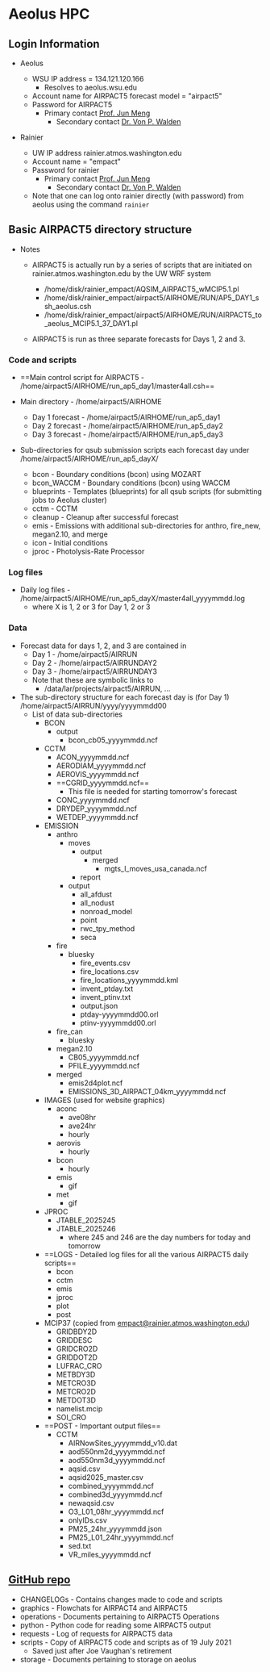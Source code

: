 # Aeolus HPC

## Login Information

- Aeolus
  - WSU IP address = 134.121.120.166
    - Resolves to aeolus.wsu.edu
  - Account name for AIRPACT5 forecast model = "airpact5"
  - Password for AIRPACT5
    - Primary contact [Prof. Jun Meng](mailto:jun.meng@wsu.edu)
      - Secondary contact [Dr. Von P. Walden](mailto:v.walden@wsu.edu)

- Rainier
  - UW IP address rainier.atmos.washington.edu
  - Account name = "empact"
  - Password for rainier
    - Primary contact [Prof. Jun Meng](mailto:jun.meng@wsu.edu)
      - Secondary contact [Dr. Von P. Walden](mailto:v.walden@wsu.edu)
  - Note that one can log onto rainier directly (with password) from aeolus using the command ```rainier```

## Basic AIRPACT5 directory structure

- Notes
  - AIRPACT5 is actually run by a series of scripts that are initiated on rainier.atmos.washington.edu by the UW WRF system
    - /home/disk/rainier_empact/AQSIM_AIRPACT5_wMCIP5.1.pl
    - /home/disk/rainier_empact/airpact5/AIRHOME/RUN/AP5_DAY1_ssh_aeolus.csh
    - /home/disk/rainier_empact/airpact5/AIRHOME/RUN/AIRPACT5_to_aeolus_MCIP5.1_37_DAY1.pl

  - AIRPACT5 is run as three separate forecasts for Days 1, 2 and 3.

### Code and scripts

- ==Main control script for AIRPACT5 - /home/airpact5/AIRHOME/run_ap5_day1/master4all.csh==

- Main directory - /home/airpact5/AIRHOME
  - Day 1 forecast - /home/airpact5/AIRHOME/run_ap5_day1
  - Day 2 forecast - /home/airpact5/AIRHOME/run_ap5_day2
  - Day 3 forecast - /home/airpact5/AIRHOME/run_ap5_day3

- Sub-directories for qsub submission scripts each forecast day under /home/airpact5/AIRHOME/run_ap5_dayX/
  - bcon - Boundary conditions (bcon) using MOZART
  - bcon_WACCM - Boundary conditions (bcon) using WACCM
  - blueprints - Templates (blueprints) for all qsub scripts (for submitting jobs to Aeolus cluster)
  - cctm - CCTM 
  - cleanup - Cleanup after successful forecast
  - emis - Emissions with additional sub-directories for anthro, fire_new, megan2.10, and merge
  - icon - Initial conditions
  - jproc - Photolysis-Rate Processor

### Log files

- Daily log files - /home/airpact5/AIRHOME/run_ap5_dayX/master4all_yyyymmdd.log
  - where X is 1, 2 or 3 for Day 1, 2 or 3

### Data

- Forecast data for days 1, 2, and 3 are contained in
  - Day 1 - /home/airpact5/AIRRUN
  - Day 2 - /home/airpact5/AIRRUNDAY2
  - Day 3 - /home/airpact5/AIRRUNDAY3
  - Note that these are symbolic links to
    - /data/lar/projects/airpact5/AIRRUN, ...
- The sub-directory structure for each forecast day is (for Day 1) /home/airpact5/AIRRUN/yyyy/yyyymmdd00
  - List of data sub-directories
    - BCON
      - output
        - bcon_cb05_yyyymmdd.ncf
    - CCTM
      - ACON_yyyymmdd.ncf
      - AERODIAM_yyyymmdd.ncf
      - AEROVIS_yyyymmdd.ncf
      - ==CGRID_yyyymmdd.ncf==
        - This file is needed for starting tomorrow's forecast
      - CONC_yyyymmdd.ncf
      - DRYDEP_yyyymmdd.ncf
      - WETDEP_yyyymmdd.ncf
    - EMISSION
      - anthro
        - moves
          - output
            - merged
              - mgts_l_moves_usa_canada.ncf
          - report
        - output
          - all_afdust
          - all_nodust
          - nonroad_model
          - point
          - rwc_tpy_method
          - seca
      - fire
        - bluesky
          - fire_events.csv
          - fire_locations.csv
          - fire_locations_yyyymmdd.kml
          - invent_ptday.txt
          - invent_ptinv.txt
          - output.json
          - ptday-yyyymmdd00.orl
          - ptinv-yyyymmdd00.orl
      - fire_can
        - bluesky
      - megan2.10
        - CB05_yyyymmdd.ncf
        - PFILE_yyyymmdd.ncf
      - merged
        - emis2d4plot.ncf
        - EMISSIONS_3D_AIRPACT_04km_yyyymmdd.ncf
    - IMAGES (used for website graphics)
      - aconc
        - ave08hr
        - ave24hr
        - hourly
      - aerovis
        - hourly
      - bcon
        - hourly
      - emis
        - gif
      - met
        - gif
    - JPROC
      - JTABLE_2025245
      - JTABLE_2025246
        - where 245 and 246 are the day numbers for today and tomorrow
    - ==LOGS - Detailed log files for all the various AIRPACT5 daily scripts==
      - bcon
      - cctm
      - emis
      - jproc
      - plot
      - post
    - MCIP37 (copied from empact@rainier.atmos.washington.edu)
      - GRIDBDY2D
      - GRIDDESC
      - GRIDCRO2D
      - GRIDDOT2D
      - LUFRAC_CRO
      - METBDY3D
      - METCRO3D
      - METCRO2D
      - METDOT3D
      - namelist.mcip
      - SOI_CRO
    - ==POST - Important output files==
      - CCTM
        - AIRNowSites_yyyymmdd_v10.dat
        - aod550nm2d_yyyymmdd.ncf
        - aod550nm3d_yyyymmdd.ncf
        - aqsid.csv
        - aqsid2025_master.csv
        - combined_yyyymmdd.ncf
        - combined3d_yyyymmdd.ncf
        - newaqsid.csv
        - O3_L01_08hr_yyyymmdd.ncf
        - onlyIDs.csv
        - PM25_24hr_yyyymmdd.json
        - PM25_L01_24hr_yyyymmdd.ncf
        - sed.txt
        - VR_miles_yyyymmdd.ncf

## [GitHub repo](https://github.com/wsular/airpact)

- CHANGELOGs - Contains changes made to code and scripts
- graphics - Flowchats for AIRPACT4 and AIRPACT5
- operations - Documents pertaining to AIRPACT5 Operations
- python - Python code for reading some AIRPACT5 output
- requests - Log of requests for AIRPACT5 data
- scripts - Copy of AIRPACT5 code and scripts as of 19 July 2021
  - Saved just after Joe Vaughan's retirement
- storage - Documents pertaining to storage on aeolus
